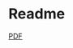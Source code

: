 # Readme

[PDF](https://pisaucer.github.io/book-c-plus-plus/Beginning_Cpp_Through_Game_Programming.pdf)